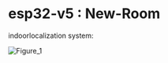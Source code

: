 #  esp32-v5 : New-Room
indoorlocalization system:


![Figure_1](https://github.com/user-attachments/assets/e3930069-bd74-4271-abbb-cf8a52917347)
